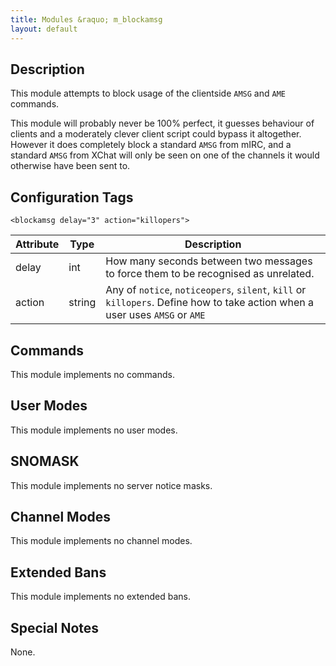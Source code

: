 ```yaml
---
title: Modules &raquo; m_blockamsg
layout: default
---
```


## Description

This module attempts to block usage of the clientside `AMSG` and `AME` commands.

This module will probably never be 100% perfect, it guesses behaviour of clients and a moderately clever client 
script could bypass it altogether. However it does completely block a standard `AMSG` from mIRC, and a standard 
`AMSG` from XChat will only be seen on one of the channels it would otherwise have been sent to.

## Configuration Tags

`<blockamsg delay="3" action="killopers">`

Attribute | Type | Description
--------- | ---- | -----------
delay | int |  How many seconds between two messages to force them to be recognised as unrelated.
action | string | Any of `notice`, `noticeopers`, `silent`, `kill` or `killopers`. Define how to take action when a user uses `AMSG` or `AME`

## Commands

This module implements no commands.

## User Modes

This module implements no user modes.

## SNOMASK

This module implements no server notice masks.

## Channel Modes

This module implements no channel modes.

## Extended Bans

This module implements no extended bans.

## Special Notes

None.

